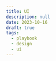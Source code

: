 ```yaml
---
title: UI
description: null
date: 2023-10-16
draft: true
tags:
  - playbook
  - design
  - ui
---
```

